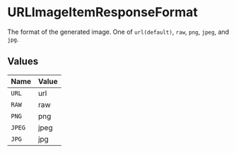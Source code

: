 # URLImageItemResponseFormat

The format of the generated image. One of `url(default)`, `raw`, `png`, `jpeg`, and `jpg`.


## Values

| Name   | Value  |
| ------ | ------ |
| `URL`  | url    |
| `RAW`  | raw    |
| `PNG`  | png    |
| `JPEG` | jpeg   |
| `JPG`  | jpg    |